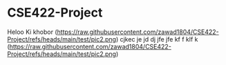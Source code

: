 # CSE422-Project
Heloo
Ki khobor
(https://raw.githubusercontent.com/zawad1804/CSE422-Project/refs/heads/main/test/pic2.png)
cjkec je jd dj
 jfe jfe kf
  f klf k
(https://raw.githubusercontent.com/zawad1804/CSE422-Project/refs/heads/main/test/pic2.png)
